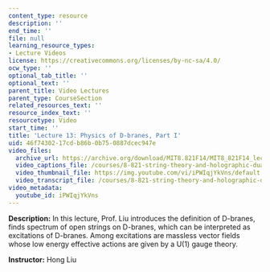```yaml
---
content_type: resource
description: ''
end_time: ''
file: null
learning_resource_types:
- Lecture Videos
license: https://creativecommons.org/licenses/by-nc-sa/4.0/
ocw_type: ''
optional_tab_title: ''
optional_text: ''
parent_title: Video Lectures
parent_type: CourseSection
related_resources_text: ''
resource_index_text: ''
resourcetype: Video
start_time: ''
title: 'Lecture 13: Physics of D-branes, Part I'
uid: 46f74302-17cd-b86b-0b75-0887dcec947e
video_files:
  archive_url: https://archive.org/download/MIT8.821F14/MIT8_821F14_lec13_300k.mp4
  video_captions_file: /courses/8-821-string-theory-and-holographic-duality-fall-2014/36144acaddbf5bf2924b1c004b634d6f_iPWIqjYkVns.vtt
  video_thumbnail_file: https://img.youtube.com/vi/iPWIqjYkVns/default.jpg
  video_transcript_file: /courses/8-821-string-theory-and-holographic-duality-fall-2014/673f398dc3439b7e64e041a2a836cdb1_iPWIqjYkVns.pdf
video_metadata:
  youtube_id: iPWIqjYkVns
---
```


**Description:** In this lecture, Prof. Liu introduces the definition of D-branes, finds spectrum of open strings on D-branes, which can be interpreted as excitations of D-branes. Among excitations are massless vector fields whose low energy effective actions are given by a U(1) gauge theory.

**Instructor:** Hong Liu

